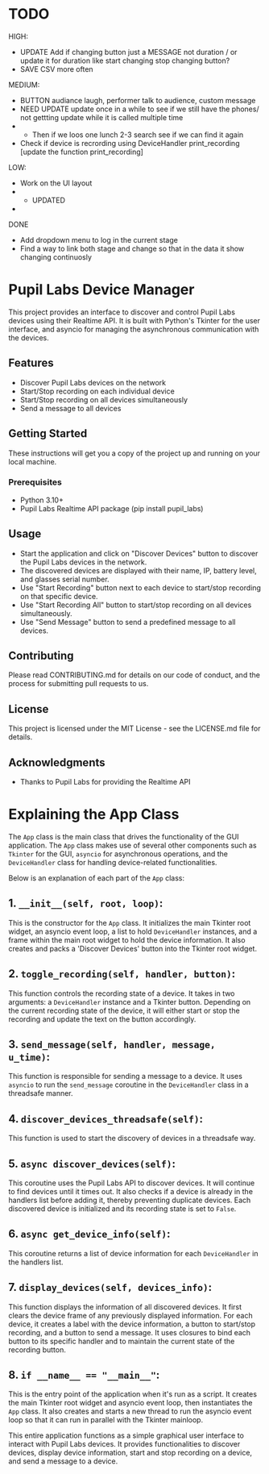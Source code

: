 # TODO 
HIGH:
- UPDATE Add if changing button just a MESSAGE not duration / or update it for duration like start changing stop changing button? 
- SAVE CSV more often

MEDIUM:
- BUTTON audiance laugh, performer talk to audience, custom message
- NEED UPDATE  update once in a while to see if we still have the phones/ not gettting update while it is called multiple time
- - Then if we loos one lunch 2-3 search see if we can find it again 
- Check if device is recrording using DeviceHandler print_recording [update the function print_recording]

LOW: 
- Work on the UI layout 
- - UPDATED 
- 
DONE
-  Add dropdown menu to log in the current stage 
-  Find a way to link both stage and change so that in the data it show changing continuosly

# Pupil Labs Device Manager

This project provides an interface to discover and control Pupil Labs devices using their Realtime API. It is built with Python's Tkinter for the user interface, and asyncio for managing the asynchronous communication with the devices.

## Features

- Discover Pupil Labs devices on the network
- Start/Stop recording on each individual device
- Start/Stop recording on all devices simultaneously
- Send a message to all devices

## Getting Started

These instructions will get you a copy of the project up and running on your local machine.

### Prerequisites

- Python 3.10+
- Pupil Labs Realtime API package (pip install pupil_labs)

## Usage

- Start the application and click on "Discover Devices" button to discover the Pupil Labs devices in the network.
- The discovered devices are displayed with their name, IP, battery level, and glasses serial number.
- Use "Start Recording" button next to each device to start/stop recording on that specific device.
- Use "Start Recording All" button to start/stop recording on all devices simultaneously.
- Use "Send Message" button to send a predefined message to all devices.

## Contributing

Please read CONTRIBUTING.md for details on our code of conduct, and the process for submitting pull requests to us.

## License

This project is licensed under the MIT License - see the LICENSE.md file for details.

## Acknowledgments

- Thanks to Pupil Labs for providing the Realtime API


# Explaining the App Class

The `App` class is the main class that drives the functionality of the GUI application. The `App` class makes use of several other components such as `Tkinter` for the GUI, `asyncio` for asynchronous operations, and the `DeviceHandler` class for handling device-related functionalities.

Below is an explanation of each part of the `App` class:

## 1. `__init__(self, root, loop)`: 

This is the constructor for the `App` class. It initializes the main Tkinter root widget, an asyncio event loop, a list to hold `DeviceHandler` instances, and a frame within the main root widget to hold the device information. It also creates and packs a 'Discover Devices' button into the Tkinter root widget.

## 2. `toggle_recording(self, handler, button)`: 

This function controls the recording state of a device. It takes in two arguments: a `DeviceHandler` instance and a Tkinter button. Depending on the current recording state of the device, it will either start or stop the recording and update the text on the button accordingly.

## 3. `send_message(self, handler, message, u_time)`: 

This function is responsible for sending a message to a device. It uses `asyncio` to run the `send_message` coroutine in the `DeviceHandler` class in a threadsafe manner.

## 4. `discover_devices_threadsafe(self)`: 

This function is used to start the discovery of devices in a threadsafe way.

## 5. `async discover_devices(self)`: 

This coroutine uses the Pupil Labs API to discover devices. It will continue to find devices until it times out. It also checks if a device is already in the handlers list before adding it, thereby preventing duplicate devices. Each discovered device is initialized and its recording state is set to `False`.

## 6. `async get_device_info(self)`: 

This coroutine returns a list of device information for each `DeviceHandler` in the handlers list.

## 7. `display_devices(self, devices_info)`: 

This function displays the information of all discovered devices. It first clears the device frame of any previously displayed information. For each device, it creates a label with the device information, a button to start/stop recording, and a button to send a message. It uses closures to bind each button to its specific handler and to maintain the current state of the recording button.

## 8. `if __name__ == "__main__"`: 

This is the entry point of the application when it's run as a script. It creates the main Tkinter root widget and asyncio event loop, then instantiates the `App` class. It also creates and starts a new thread to run the asyncio event loop so that it can run in parallel with the Tkinter mainloop. 

This entire application functions as a simple graphical user interface to interact with Pupil Labs devices. It provides functionalities to discover devices, display device information, start and stop recording on a device, and send a message to a device.
